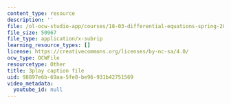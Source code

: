 ```yaml
---
content_type: resource
description: ''
file: /ol-ocw-studio-app/courses/18-03-differential-equations-spring-2010/98897e6b69aa5fe8be96931b42751569_EQJBp6Ym-6A.vtt
file_size: 50967
file_type: application/x-subrip
learning_resource_types: []
license: https://creativecommons.org/licenses/by-nc-sa/4.0/
ocw_type: OCWFile
resourcetype: Other
title: 3play caption file
uid: 98897e6b-69aa-5fe8-be96-931b42751569
video_metadata:
  youtube_id: null
---
```


